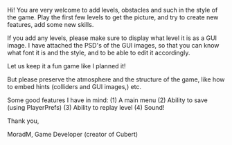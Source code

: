 Hi!
You are very welcome to add levels, obstacles and such in the style of the game. Play the first few levels to get the picture,
and try to create new features, add some new skills.

If you add any levels, please make sure to display what level it is as a GUI image.
I have attached the PSD's of the GUI images, so that you can know what font it is and the style, and to be able to edit it
accordingly.

Let us keep it a fun game like I planned it!

But please preserve the atmosphere and the structure of the game,
like how to embed hints (colliders and GUI images,)
etc.


Some good features I have in mind:
(1) A main menu
(2) Ability to save (using PlayerPrefs)
(3) Ability to replay level
(4) Sound!


Thank you,

MoradM, 
Game Developer (creator of Cubert)

